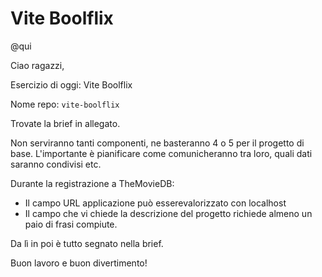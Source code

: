 # Vite Boolflix

@qui

Ciao ragazzi,

Esercizio di oggi: Vite Boolflix

Nome repo: `vite-boolflix`

Trovate la brief in allegato.

Non serviranno tanti componenti, ne basteranno 4 o 5 per il progetto di base. L'importante è pianificare come comunicheranno tra loro, quali dati saranno condivisi etc.

Durante la registrazione a TheMovieDB:

- Il campo URL applicazione può esserevalorizzato con localhost
- Il campo che vi chiede la descrizione del progetto richiede almeno un paio di frasi compiute.

Da lì in poi è tutto segnato nella brief.

Buon lavoro e buon divertimento!
